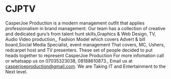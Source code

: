 # CJPTV
CasperJoe Production is a modern management outfit that applies professionalism in brand management. Our team has a collection of creative and dedicated guru’s from talent hunt skills,Graphics &amp; Web Design, TV, Audio Video production,, Fashion Model which covers Advert &amp; bill board,Social Media Specialist, event management That covers, MC, Ushers, redcarpet host and TV presenters. These set of people decided to put heads together to represent CasperJoe Production  For more infomation call or whatsapp us on 07035323038, 08188610873.,   Email us at casperjoeproduction@gmail.com. We are Taking IT and Entertainment to the Next level. 
